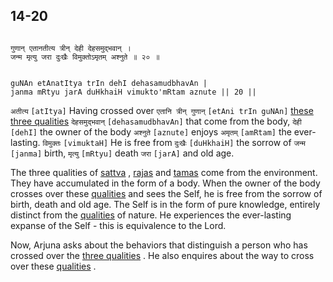 ## 14-20


```shloka-sa

गुणान् एतानतीत्य त्रीन् देही देहसमुद्भवान् ।
जन्म मृत्यु जरा दुःखैः विमुक्तोऽमृतम् अश्नुते ॥ २० ॥

```
```shloka-sa-hk

guNAn etAnatItya trIn dehI dehasamudbhavAn |
janma mRtyu jarA duHkhaiH vimukto'mRtam aznute || 20 ||

```
`अतीत्य` `[atItya]` Having crossed over `एतानि त्रीन् गुणान्` `[etAni trIn guNAn]` [these three qualities](satva_rajas_tamas) `देहसमुद्भवान्` `[dehasamudbhavAn]` that come from the body, `देही` `[dehI]` the owner of the body `अश्नुते` `[aznute]` enjoys `अमृतम्` `[amRtam]` the ever-lasting. `विमुक्तः` `[vimuktaH]` He is free from `दुःखैः` `[duHkhaiH]` the sorrow of `जन्म` `[janma]` birth, `मृत्यु` `[mRtyu]` death `जरा` `[jarA]` and old age.

<a name='equivalence_to_the_Lord'></a>
The three qualities of 
[sattva](sattva)
, 
[rajas](rajas)
 and 
[tamas](tamas)
 come from the environment. They have accumulated in the form of a body. When the owner of the body crosses over these 
[qualities](satva_rajas_tamas)
 and sees the Self, he is free from the sorrow of birth, death and old age. The Self is in the form of pure knowledge, entirely distinct from the 
[qualities](satva_rajas_tamas)
 of nature. He experiences the ever-lasting expanse of the Self - this is equivalence to the Lord.

Now, Arjuna asks about the behaviors that distinguish a person who has crossed over the 
[three qualities](satva_rajas_tamas)
. He also enquires about the way to cross over these 
[qualities](satva_rajas_tamas)
.



